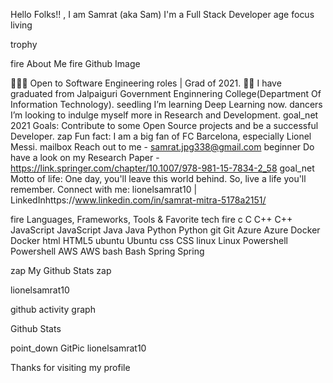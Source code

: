 
Hello Folks!! , I am Samrat (aka Sam)
I'm a Full Stack Developer
age focus living

trophy

fire About Me fire
Github Image

🧑🏻‍💻 Open to Software Engineering roles | Grad of 2021.
✌🏻 I have graduated from Jalpaiguri Government Enginnering College(Department Of Information Technology).
seedling I’m learning Deep Learning now.
dancers I’m looking to indulge myself more in Research and Development.
goal_net 2021 Goals: Contribute to some Open Source projects and be a successful Developer.
zap Fun fact: I am a big fan of FC Barcelona, especially Lionel Messi.
mailbox Reach out to me - samrat.jpg338@gmail.com
beginner Do have a look on my Research Paper - https://link.springer.com/chapter/10.1007/978-981-15-7834-2_58
goal_net Motto of life: One day, you'll leave this world behind. So, live a life you'll remember.
Connect with me:
lionelsamrat10 | LinkedInhttps://www.linkedin.com/in/samrat-mitra-5178a2151/


fire Languages, Frameworks, Tools & Favorite tech fire
c
C	C++
C++	JavaScript
JavaScript	Java
Java	Python
Python	git
Git	Azure
Azure	Docker
Docker
html
HTML5	ubuntu
Ubuntu	css
CSS	linux
Linux	Powershell
Powershell	AWS
AWS	bash
Bash	Spring
Spring


zap My Github Stats zap

lionelsamrat10











github activity graph

Github Stats

point_down GitPic
lionelsamrat10


Thanks for visiting my profile

